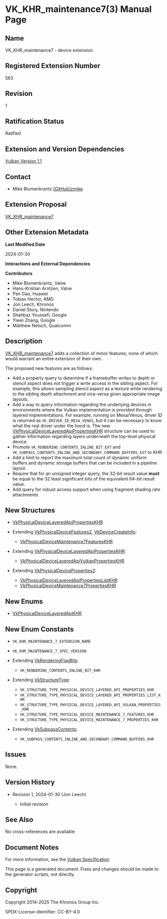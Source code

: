 # VK\_KHR\_maintenance7(3) Manual Page

## Name

VK\_KHR\_maintenance7 - device extension



## [](#_registered_extension_number)Registered Extension Number

563

## [](#_revision)Revision

1

## [](#_ratification_status)Ratification Status

Ratified

## [](#_extension_and_version_dependencies)Extension and Version Dependencies

[Vulkan Version 1.1](#versions-1.1)

## [](#_contact)Contact

- Mike Blumenkrantz [\[GitHub\]zmike](https://github.com/KhronosGroup/Vulkan-Docs/issues/new?body=%5BVK_KHR_maintenance7%5D%20%40zmike%0A%2AHere%20describe%20the%20issue%20or%20question%20you%20have%20about%20the%20VK_KHR_maintenance7%20extension%2A)

## [](#_extension_proposal)Extension Proposal

[VK\_KHR\_maintenance7](https://github.com/KhronosGroup/Vulkan-Docs/tree/main/proposals/VK_KHR_maintenance7.adoc)

## [](#_other_extension_metadata)Other Extension Metadata

**Last Modified Date**

2024-01-30

**Interactions and External Dependencies**

**Contributors**

- Mike Blumenkrantz, Valve
- Hans-Kristian Arntzen, Valve
- Pan Gao, Huawei
- Tobias Hector, AMD
- Jon Leech, Khronos
- Daniel Story, Nintendo
- Shahbaz Youssefi, Google
- Yiwei Zhang, Google
- Matthew Netsch, Qualcomm

## [](#_description)Description

[VK\_KHR\_maintenance7](https://registry.khronos.org/vulkan/specs/latest/man/html/VK_KHR_maintenance7.html) adds a collection of minor features, none of which would warrant an entire extension of their own.

The proposed new features are as follows:

- Add a property query to determine if a framebuffer writes to depth or stencil aspect does not trigger a write access in the sibling aspect. For example, this allows sampling stencil aspect as a texture while rendering to the sibling depth attachment and vice-versa given appropriate image layouts.
- Add a way to query information regarding the underlying devices in environments where the Vulkan implementation is provided through layered implementations. For example, running on Mesa/Venus, driver ID is returned as `VK_DRIVER_ID_MESA_VENUS`, but it can be necessary to know what the real driver under the hood is. The new [VkPhysicalDeviceLayeredApiPropertiesKHR](https://registry.khronos.org/vulkan/specs/latest/man/html/VkPhysicalDeviceLayeredApiPropertiesKHR.html) structure can be used to gather information regarding layers underneath the top-level physical device.
- Promote `VK_RENDERING_CONTENTS_INLINE_BIT_EXT` and `VK_SUBPASS_CONTENTS_INLINE_AND_SECONDARY_COMMAND_BUFFERS_EXT` to KHR
- Add a limit to report the maximum total count of dynamic uniform buffers and dynamic storage buffers that can be included in a pipeline layout.
- Require that for an unsigned integer query, the 32-bit result value **must** be equal to the 32 least significant bits of the equivalent 64-bit result value.
- Add query for robust access support when using fragment shading rate attachments

## [](#_new_structures)New Structures

- [VkPhysicalDeviceLayeredApiPropertiesKHR](https://registry.khronos.org/vulkan/specs/latest/man/html/VkPhysicalDeviceLayeredApiPropertiesKHR.html)
- Extending [VkPhysicalDeviceFeatures2](https://registry.khronos.org/vulkan/specs/latest/man/html/VkPhysicalDeviceFeatures2.html), [VkDeviceCreateInfo](https://registry.khronos.org/vulkan/specs/latest/man/html/VkDeviceCreateInfo.html):
  
  - [VkPhysicalDeviceMaintenance7FeaturesKHR](https://registry.khronos.org/vulkan/specs/latest/man/html/VkPhysicalDeviceMaintenance7FeaturesKHR.html)
- Extending [VkPhysicalDeviceLayeredApiPropertiesKHR](https://registry.khronos.org/vulkan/specs/latest/man/html/VkPhysicalDeviceLayeredApiPropertiesKHR.html):
  
  - [VkPhysicalDeviceLayeredApiVulkanPropertiesKHR](https://registry.khronos.org/vulkan/specs/latest/man/html/VkPhysicalDeviceLayeredApiVulkanPropertiesKHR.html)
- Extending [VkPhysicalDeviceProperties2](https://registry.khronos.org/vulkan/specs/latest/man/html/VkPhysicalDeviceProperties2.html):
  
  - [VkPhysicalDeviceLayeredApiPropertiesListKHR](https://registry.khronos.org/vulkan/specs/latest/man/html/VkPhysicalDeviceLayeredApiPropertiesListKHR.html)
  - [VkPhysicalDeviceMaintenance7PropertiesKHR](https://registry.khronos.org/vulkan/specs/latest/man/html/VkPhysicalDeviceMaintenance7PropertiesKHR.html)

## [](#_new_enums)New Enums

- [VkPhysicalDeviceLayeredApiKHR](https://registry.khronos.org/vulkan/specs/latest/man/html/VkPhysicalDeviceLayeredApiKHR.html)

## [](#_new_enum_constants)New Enum Constants

- `VK_KHR_MAINTENANCE_7_EXTENSION_NAME`
- `VK_KHR_MAINTENANCE_7_SPEC_VERSION`
- Extending [VkRenderingFlagBits](https://registry.khronos.org/vulkan/specs/latest/man/html/VkRenderingFlagBits.html):
  
  - `VK_RENDERING_CONTENTS_INLINE_BIT_KHR`
- Extending [VkStructureType](https://registry.khronos.org/vulkan/specs/latest/man/html/VkStructureType.html):
  
  - `VK_STRUCTURE_TYPE_PHYSICAL_DEVICE_LAYERED_API_PROPERTIES_KHR`
  - `VK_STRUCTURE_TYPE_PHYSICAL_DEVICE_LAYERED_API_PROPERTIES_LIST_KHR`
  - `VK_STRUCTURE_TYPE_PHYSICAL_DEVICE_LAYERED_API_VULKAN_PROPERTIES_KHR`
  - `VK_STRUCTURE_TYPE_PHYSICAL_DEVICE_MAINTENANCE_7_FEATURES_KHR`
  - `VK_STRUCTURE_TYPE_PHYSICAL_DEVICE_MAINTENANCE_7_PROPERTIES_KHR`
- Extending [VkSubpassContents](https://registry.khronos.org/vulkan/specs/latest/man/html/VkSubpassContents.html):
  
  - `VK_SUBPASS_CONTENTS_INLINE_AND_SECONDARY_COMMAND_BUFFERS_KHR`

## [](#_issues)Issues

None.

## [](#_version_history)Version History

- Revision 1, 2024-01-30 (Jon Leech)
  
  - Initial revision

## [](#_see_also)See Also

No cross-references are available

## [](#_document_notes)Document Notes

For more information, see the [Vulkan Specification](https://registry.khronos.org/vulkan/specs/latest/html/vkspec.html#VK_KHR_maintenance7)

This page is a generated document. Fixes and changes should be made to the generator scripts, not directly.

## [](#_copyright)Copyright

Copyright 2014-2025 The Khronos Group Inc.

SPDX-License-Identifier: CC-BY-4.0